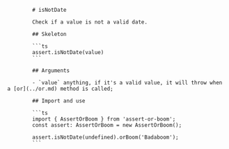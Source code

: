             # isNotDate

            Check if a value is not a valid date.

            ## Skeleton

            ```ts
            assert.isNotDate(value)
            ```

            ## Arguments

            - `value` anything, if it's a valid value, it will throw when a [or](../or.md) method is called;

            ## Import and use

            ```ts
            import { AssertOrBoom } from 'assert-or-boom';
            const assert: AssertOrBoom = new AssertOrBoom();

            assert.isNotDate(undefined).orBoom('Badaboom');
            ```
